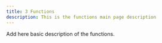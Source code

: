 ```yaml
---
title: 3 Functions
description: This is the functions main page description
---
```


Add here basic description of the functions.
